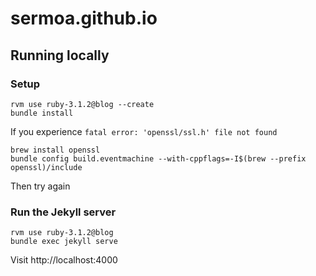 # sermoa.github.io

## Running locally

### Setup

    rvm use ruby-3.1.2@blog --create
    bundle install

If you experience `fatal error: 'openssl/ssl.h' file not found`

    brew install openssl
    bundle config build.eventmachine --with-cppflags=-I$(brew --prefix openssl)/include

Then try again

### Run the Jekyll server

    rvm use ruby-3.1.2@blog
    bundle exec jekyll serve

Visit http://localhost:4000

